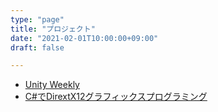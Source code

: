 ```yaml
---
type: "page"
title: "プロジェクト"
date: "2021-02-01T10:00:00+09:00"
draft: false

---
```


- [Unity Weekly](./project/unity-weekly)
- [C#でDirextX12グラフィックスプログラミング](./project/directx12-csharp)
